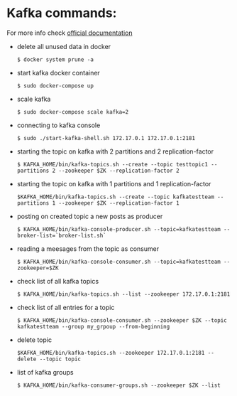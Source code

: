 # Kafka commands:
For more info check [official documentation](https://kafka.apache.org/documentation/)

* delete all unused data in docker
    ```
    $ docker system prune -a
    ```

* start kafka docker container
    ```
    $ sudo docker-compose up
    ```

* scale kafka 
    ```
    $ sudo docker-compose scale kafka=2 
    ```

* connecting to kafka console 
    ```
    $ sudo ./start-kafka-shell.sh 172.17.0.1 172.17.0.1:2181 
    ```
*  starting the topic on kafka with 2 partitions and 2 replication-factor
    ```
    $ KAFKA_HOME/bin/kafka-topics.sh --create --topic testtopic1 --partitions 2 --zookeeper $ZK --replication-factor 2 
    ```
* starting the topic on kafka with 1 partitions and 1 replication-factor
    ```
    $KAFKA_HOME/bin/kafka-topics.sh --create --topic kafkatestteam --partitions 1 --zookeeper $ZK --replication-factor 1 
    ```

*  posting on created topic a new posts as producer
    ```
    $ KAFKA_HOME/bin/kafka-console-producer.sh --topic=kafkatestteam --broker-list=`broker-list.sh` 
    ```
* reading a meesages from the topic as consumer
    ```
    $ KAFKA_HOME/bin/kafka-console-consumer.sh --topic=kafkatestteam --zookeeper=$ZK 
    ```

* check list of all kafka topics
    ```
    $ KAFKA_HOME/bin/kafka-topics.sh --list --zookeeper 172.17.0.1:2181
    ```

* check list of all entries for a topic 
    ```
    $ KAFKA_HOME/bin/kafka-console-consumer.sh --zookeeper $ZK --topic kafkatestteam --group my_grpoup --from-beginning 
    ```

* delete topic
    ```
    $KAFKA_HOME/bin/kafka-topics.sh --zookeeper 172.17.0.1:2181 --delete --topic topic
    ```
* list of kafka groups
    ```
    $ KAFKA_HOME/bin/kafka-consumer-groups.sh --zookeeper $ZK --list
    ```